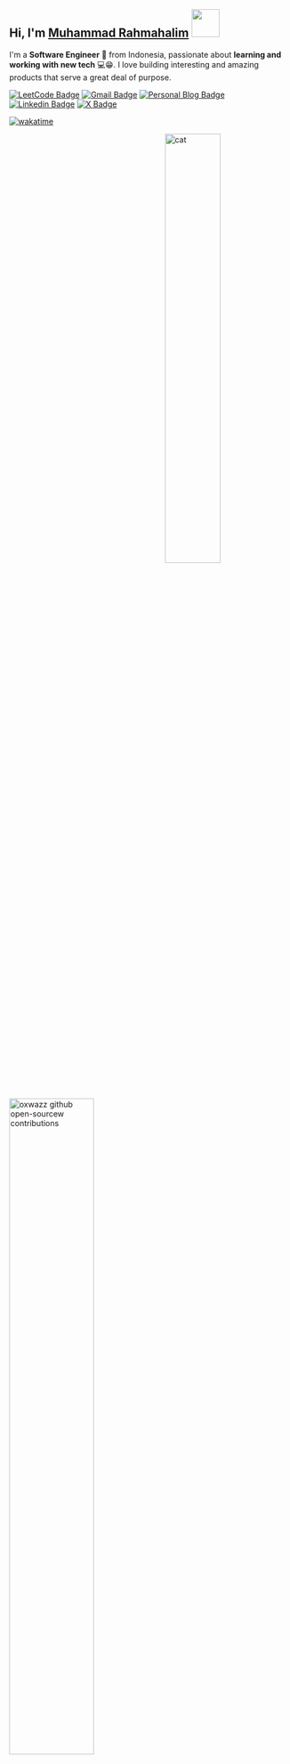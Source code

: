 

## Hi, I'm [Muhammad Rahmahalim](https://github.com/oxwazz "Helloooo Halim is here 😸😸") <img src="https://media.giphy.com/media/VgCDAzcKvsR6OM0uWg/giphy.gif" width="50">

I'm a **Software Engineer** 🚀 from Indonesia, passionate about **learning and working with new tech** 💻😁. I love building interesting and amazing products that serve a great deal of purpose.

[![LeetCode Badge](https://img.shields.io/badge/-LeetCode-e59013?style=flat-square&logo=LeetCode&logoColor=white)](https://leetcode.com/u/oxwazz/ "Halim's LeetCode")
[![Gmail Badge](https://img.shields.io/badge/-Gmail-d14836?style=flat-square&logo=Gmail&logoColor=white)](mailto:muhammad.rahmahalim@gmail.com "Halim's Gmail")
[![Personal Blog Badge](https://img.shields.io/badge/Personal%20Blog-32a852?style=flat-square&logo=astro&logoColor=white)](https://oxwazz.com/ "Halim's Personal Blog")
[![Linkedin Badge](https://img.shields.io/badge/-LinkedIn-blue?style=flat-square&logo=Linkedin&logoColor=white)](https://www.linkedin.com/in/oxwazz/ "Halim's Linkedin")
[![X Badge](https://img.shields.io/badge/Twitter-000000?style=flat-square&logo=x&logoColor=white)](https://x.com/oxwazz "Halim's X")

[![wakatime](https://wakatime.com/badge/user/018d78a5-e840-49c7-9f5d-e91c07733228.svg?refresh-cache=1733880982472&style=flat-square)](https://wakatime.com/@018d78a5-e840-49c7-9f5d-e91c07733228)
<br>

<a href="#">
  <img alt="cat" align="right" src="https://media.giphy.com/media/VbnUQpnihPSIgIXuZv/giphy-downsized.gif" width="44.5%" />
</a>

<a href="#">
  <picture>
    <source media="(prefers-color-scheme: dark)" srcset="https://github-contributions-widget.oxwazz.com/oxwazz?refresh-cache=1733880982472">
    <source media="(prefers-color-scheme: light)" srcset="https://github-contributions-widget.oxwazz.com/oxwazz?refresh-cache=1733880982472">
    <img alt="oxwazz github open-sourcew contributions" src="https://github-contributions-widget.oxwazz.com/oxwazz?refresh-cache=1733880982472"  width="55%">
  </picture>
</a>

[//]: # (<sup>_generated with [oxwazz/github_contributions_widget]&#40;https://github.com/oxwazz/github_contributions_widget&#41;_</sup>)

<a href="#">
  <img alt="oxwazz leetcode stats" src="https://leetcard.jacoblin.cool/oxwazz?refresh-cache=1733880982472&theme=light&font=Roboto" width="55%" />
</a>









